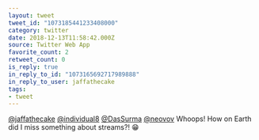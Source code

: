 ```yaml
---
layout: tweet
tweet_id: "1073185441233408000"
category: twitter
date: 2018-12-13T11:58:42.000Z
source: Twitter Web App
favorite_count: 2
retweet_count: 0
is_reply: true
in_reply_to_id: "1073165692717989888"
in_reply_to_user: jaffathecake
tags:
- tweet
---
```


[@jaffathecake](https://twitter.com/@jaffathecake) [@individual8](https://twitter.com/@individual8) [@DasSurma](https://twitter.com/@DasSurma) [@neovov](https://twitter.com/@neovov) Whoops! How on Earth did I miss something about streams?! 😁
